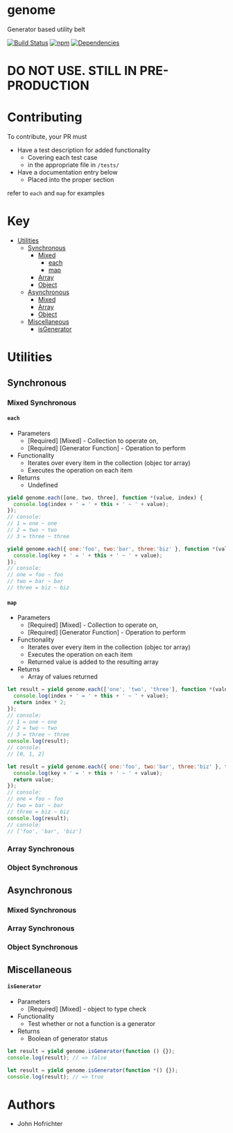 # genome

Generator based utility belt

[![Build Status](https://travis-ci.org/fleekjs/genome.svg?branch=master)](https://travis-ci.org/fleekjs/genome) [![npm](https://img.shields.io/npm/l/express.svg)](https://github.com/fleekjs/genome/blob/master/LICENSE)  [![Dependencies](https://img.shields.io/david/fleekjs/genome.svg)](https://david-dm.org/fleekjs/genome)

# DO NOT USE. STILL IN PRE-PRODUCTION

# Contributing

To contribute, your PR must
- Have a test description for added functionality
  - Covering each test case
  - in the appropriate file in `/tests/`
- Have a documentation entry below
  - Placed into the proper section

refer to `each` and `map` for examples


# Key

- [Utilities](#utilities)
  - [Synchronous](#Synchronous)
    - [Mixed](#mixed-synchronous)
      - [each](#each)
      - [map](#map)
    - [Array](#array-synchronous)
    - [Object](#object-synchronous)
  - [Asynchronous](#Synchronous)
    - [Mixed](#mixed-asynchronous)
    - [Array](#array-asynchronous)
    - [Object](#object-asynchronous)
  - [Miscellaneous](#miscellaneous)
    -  [isGenerator](#isgenerator)

# Utilities

## Synchronous

### Mixed Synchronous

#### `each`

- Parameters
  - [Required] [Mixed] - Collection to operate on,
  - [Required] [Generator Function] - Operation to perform
- Functionality
  - Iterates over every item in the collection (objec tor array)
  - Executes the operation on each item
- Returns
  - Undefined

```javascript
yield genome.each([one, two, three], function *(value, index) {
  console.log(index + ' = ' + this + ' ~ ' + value);
});
// console:
// 1 = one ~ one
// 2 = two ~ two
// 3 = three ~ three

yield genome.each({ one:'foo', two:'bar', three:'biz' }, function *(value, key) {
  console.log(key + ' = ' + this + ' ~ ' + value);
});
// console:
// one = foo ~ foo
// two = bar ~ bar
// three = biz ~ biz
```

#### `map`

- Parameters
  - [Required] [Mixed] - Collection to operate on,
  - [Required] [Generator Function] - Operation to perform
- Functionality
  - Iterates over every item in the collection (objec tor array)
  - Executes the operation on each item
  - Returned value is added to the resulting array
- Returns
  - Array of values returned

```javascript
let result = yield genome.each(['one', 'two', 'three'], function *(value, index) {
  console.log(index + ' = ' + this + ' ~ ' + value);
  return index * 2;
});
// console:
// 1 = one ~ one
// 2 = two ~ two
// 3 = three ~ three
console.log(result);
// console:
// [0, 1, 2]

let result = yield genome.each({ one:'foo', two:'bar', three:'biz' }, function *(value, key) {
  console.log(key + ' = ' + this + ' ~ ' + value);
  return value;
});
// console:
// one = foo ~ foo
// two = bar ~ bar
// three = biz ~ biz
console.log(result);
// console:
// ['foo', 'bar', 'biz']
```

### Array Synchronous

### Object Synchronous

## Asynchronous

### Mixed Synchronous

### Array Synchronous

### Object Synchronous

## Miscellaneous

#### `isGenerator`


- Parameters
  - [Required] [Mixed] - object to type check
- Functionality
  - Test whether or not a function is a generator
- Returns
  - Boolean of generator status

```javascript
let result = yield genome.isGenerator(function () {});
console.log(result); // => false

let result = yield genome.isGenerator(function *() {});
console.log(result); // => true
```

# Authors

- John Hofrichter
